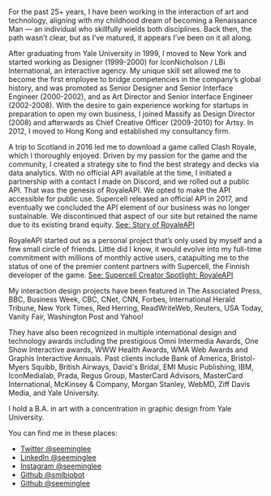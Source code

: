 For the past 25+ years, I have been working in the interaction of art and technology, aligning with my childhood dream of becoming a Renaissance Man — an individual who skillfully wields both disciplines. Back then, the path wasn’t clear, but as I’ve matured, it appears I’ve been on it all along.

After graduating from Yale University in 1999, I moved to New York and started working as Designer (1999-2000) for IconNicholson / LBi International, an interactive agency. My unique skill set allowed me to become the first employee to bridge competencies in the company’s global history,  and was promoted as Senior Designer and Senior Interface Engineer (2000-2002), and as Art Director and Senior Interface Engineer (2002-2008). With the desire to gain experience working for startups in preparation to open my own business, I joined Massify as Design Director (2008) and afterwards as Chief Creative Officer (2009-2010) for Artsy. In 2012, I moved to Hong Kong and established my consultancy firm.

A trip to Scotland in 2016 led me to download a game called Clash Royale, which I thoroughly enjoyed. Driven by my passion for the game and the community, I created a strategy site to find the best strategy and decks via data analytics. With no official API available at the time, I initiated a partnership with a contact I made on Discord, and we rolled out a public API. That was the genesis of RoyaleAPI. We opted to make the API accessible for public use. Supercell released an official API in 2017, and eventually we concluded the API element of our business was no longer sustainable. We discontinued that aspect of our site but retained the name due to its existing brand equity. [See: Story of RoyaleAPI](https://royaleapi.com/blog/sunset-api)

RoyaleAPI started out as a personal project that’s only used by myself and a few small circle of friends. Little did I know, it would evolve into my full-time commitment with millions of monthly active users, catapulting me to the status of one of the premier content partners with Supercell, the Finnish developer of the game. [See: Supercell Creator Spotlight: RoyaleAPI](https://supercell.com/en/games/clashroyale/blog/community/creator-spotlight-royaleapi/)

My interaction design projects have been featured in The Associated Press, BBC, Business Week, CBC, CNet, CNN, Forbes, International Herald Tribune, New York Times, Red Herring, ReadWriteWeb, Reuters, USA Today, Vanity Fair, Washington Post and Yahoo!

They have also been recognized in multiple international design and technology awards including the prestigious Omni Intermedia Awards, One Show Interactive awards, WWW Health Awards, WMA Web Awards and Graphis Interactive Annuals. Past clients include Bank of America, Bristol-Myers Squibb, British Airways, David's Bridal, EMI Music Publishing, IBM, IconMedialab, Prada, Regus Group, MasterCard Advisors, MasterCard International, McKinsey & Company, Morgan Stanley, WebMD, Ziff Davis Media, and Yale University.

I hold a B.A. in art with a concentration in graphic design from Yale University.


You can find me in these places:

- [Twitter @seeminglee](https://twitter.com/seeminglee)
- [LinkedIn @seeminglee](https://www.linkedin.com/in/seeminglee)
- [Instagram @seeminglee](https://www.instagram.com/seeminglee)
- [Github @smlbiobot](https://github.com/smlbiobot)
- [Github @seeminglee](https://github.com/seeminglee)






